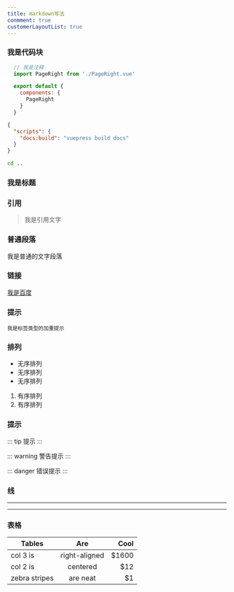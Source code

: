 ```yaml
---
title: markdown写法
conmment: true
customerLayoutList: true
---
```

<!-- [[toc]] -->

### 我是代码块
``` js
  // 我是注释
  import PageRight from './PageRight.vue'

  export default {
    components: {
      PageRight
    }
  }
```

``` json
{
  "scripts": {
    "docs:build": "vuepress build docs"
  }
}
```

``` bash
cd ..
```

### 我是标题

### 引用
> 我是引用文字

### 普通段落
我是普通的文字段落

### 链接
[我是百度](https://github.com/txs1992/focus-outside) 

### 提示
`我是标签类型的加重提示`

### 排列
- 无序排列
- 无序排列
- 无序排列

1. 有序排列
2. 有序排列

### 提示
::: tip
提示
:::

::: warning
警告提示
:::

::: danger
错误提示
:::

### 线
***
***

### 表格
| Tables        | Are           | Cool  |
| ------------- |:-------------:| -----:|
| col 3 is      | right-aligned | $1600 |
| col 2 is      | centered      |   $12 |
| zebra stripes | are neat      |    $1 |

